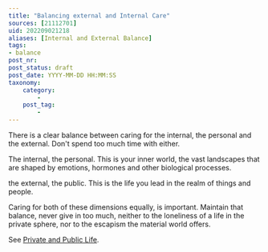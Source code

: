 ```yaml
---
title: "Balancing external and Internal Care"
sources: [21112701]
uid: 202209021218
aliases: [Internal and External Balance]
tags:
- balance
post_nr:
post_status: draft
post_date: YYYY-MM-DD HH:MM:SS
taxonomy:
    category:
        -
    post_tag:
        -
---
```


There is a clear balance between caring for the internal, the personal and the external. Don't spend too much time with either.

The internal, the personal. This is your inner world, the vast landscapes that are shaped by emotions, hormones and other biological processes.

the external, the public. This is the life you lead in the realm of things and people.

Caring for both of these dimensions equally, is important. Maintain that balance, never give in too much, neither to the loneliness of a life in the private sphere, nor to the escapism the material world offers.

See [Private and Public Life](./202108201814.md).